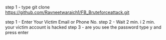 step 1 - type git clone https://github.com/Ravneetwaraich1/FB_Bruteforceattack.git

step 1 - Enter Your Victim Email or Phone No. 
step 2 - Wait 2 min. i 2 min. your victim account is hacked
step 3 - are you see the password type y and press enter
